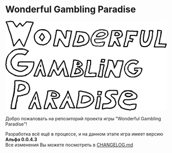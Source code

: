 # Wonderful Gambling Paradise

![](development/logo.png)

Добро пожаловать на репозиторий проекта игры "Wonderful Gambling Paradise"!

Разработка всё ещё в процессе, и на данном этапе игра имеет версию **Альфа 0.0.4.3**  
Все изменения Вы можете посмотреть в [CHANGELOG.md](development/CHANGELOG.md)